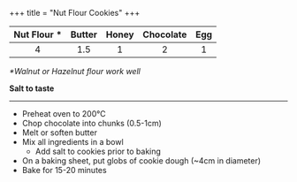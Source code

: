 +++
title = "Nut Flour Cookies"
+++

| Nut Flour *| Butter | Honey | Chocolate | Egg |
|:-----:|:-----:|:-----:|:-----:|:-----:|
|   4   |  1.5  |   1   |   2   |   1   |
_*Walnut or Hazelnut flour work well_

**Salt to taste**

---
* Preheat oven to 200&deg;C
* Chop chocolate into chunks (0.5-1cm)
* Melt or soften butter
* Mix all ingredients in a bowl
    * Add salt to cookies prior to baking
* On a baking sheet, put globs of cookie dough (~4cm in diameter)
* Bake for 15-20 minutes

